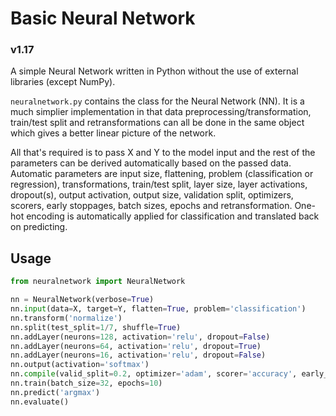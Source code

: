 # Basic Neural Network

### v1.17

A simple Neural Network written in Python without the use of external libraries (except NumPy).

`neuralnetwork.py` contains the class for the Neural Network (NN). It is a much simplier implementation in that data preprocessing/transformation, train/test split and retransformations can all be done in the same object which gives a better linear picture of the network.

All that's required is to pass X and Y to the model input and the rest of the parameters can be derived automatically based on the passed data. Automatic parameters are input size, flattening, problem (classification or regression), transformations, train/test split, layer size, layer activations, dropout(s), output activation, output size, validation split, optimizers, scorers, early stoppages, batch sizes, epochs and retransformation. One-hot encoding is automatically applied for classification and translated back on predicting.

## Usage

```python
from neuralnetwork import NeuralNetwork

nn = NeuralNetwork(verbose=True)
nn.input(data=X, target=Y, flatten=True, problem='classification')
nn.transform('normalize')
nn.split(test_split=1/7, shuffle=True)
nn.addLayer(neurons=128, activation='relu', dropout=False)
nn.addLayer(neurons=64, activation='relu', dropout=True)
nn.addLayer(neurons=16, activation='relu', dropout=False)
nn.output(activation='softmax')
nn.compile(valid_split=0.2, optimizer='adam', scorer='accuracy', early_stoppage=True)
nn.train(batch_size=32, epochs=10)
nn.predict('argmax')
nn.evaluate() 
```
